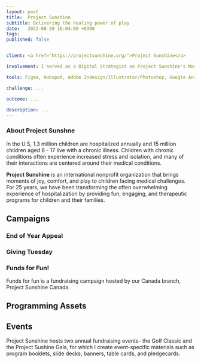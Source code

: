 ```yaml
---
layout: post
title:  Project Sunshine
subtitle: Delivering the healing power of play
date:   2022-08-20 16:04:00 +0300
tags:   
published: false


client: <a href="https://projectsunshine.org/">Project Sunshine</a>

involvement: I served as a Digital Strategist on Project Sunshine's Marketing and Communications Team. I led a website refresh design project to update the UX and implement the new brand identity. I also create and assist with print and digital internal and external communications for events, campaigns, newsletters, partnerships, and programming. Lastly, I analyze website and Google Ad metrics on a regular basis. 

tools: Figma, Hubspot, Adobe Indesign/Illustrator/Photoshop, Google Analytics, Google Ad Manager

challenge: ...

outcome: ...

description: ...
---
```


### About Project Sunshne
In the U.S, 1.3 million children are hospitalized annually and 15 million children aged 6 - 17
live with a chronic illness. Children with chronic conditions often experience increased stress
and isolation, and many of their interactions are centered around their medical conditions.

**Project Sunshine** is an international nonprofit organization that brings moments of joy,
comfort, and play to children facing medical challenges. For 25 years, we have been
transforming the often overwhelming experience of hospitalization by providing fun,
engaging, and therapeutic programs for children and their families.

## Campaigns

### End of Year Appeal

### Giving Tuesday

### Funds for Fun!
Funds for fun is a fundraising campaign hosted by our Canada branch, Project Sunshine Canada. 

## Programming Assets

## Events
Project Sunshine hosts two annual fundraising events- the Golf Classic and the Project Sushine Gala, for which I create event-specific materials such as program booklets, slide decks, banners, table cards, and pledgecards. 